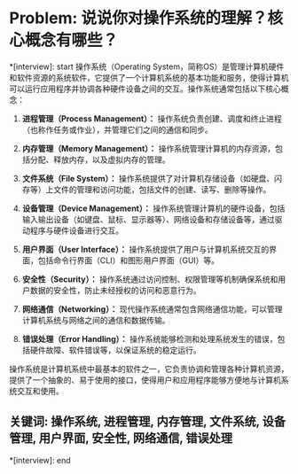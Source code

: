 # Problem: 说说你对操作系统的理解？核心概念有哪些？

*[interview]: start
操作系统（Operating System，简称OS）是管理计算机硬件和软件资源的系统软件，它提供了一个计算机系统的基本功能和服务，使得计算机可以运行应用程序并协调各种硬件设备之间的交互。操作系统通常包括以下核心概念：

1. **进程管理（Process Management）：** 操作系统负责创建、调度和终止进程（也称作任务或作业），并管理它们之间的通信和同步。

2. **内存管理（Memory Management）：** 操作系统管理计算机的内存资源，包括分配、释放内存，以及虚拟内存的管理。

3. **文件系统（File System）：** 操作系统提供了对计算机存储设备（如硬盘、闪存等）上文件的管理和访问功能，包括文件的创建、读写、删除等操作。

4. **设备管理（Device Management）：** 操作系统管理计算机的硬件设备，包括输入输出设备（如键盘、鼠标、显示器等）、网络设备和存储设备等，通过驱动程序与硬件设备进行交互。

5. **用户界面（User Interface）：** 操作系统提供了用户与计算机系统交互的界面，包括命令行界面（CLI）和图形用户界面（GUI）等。

6. **安全性（Security）：** 操作系统通过访问控制、权限管理等机制确保系统和用户数据的安全性，防止未经授权的访问和恶意行为。

7. **网络通信（Networking）：** 现代操作系统通常包含网络通信功能，可以管理计算机系统与网络之间的通信和数据传输。

8. **错误处理（Error Handling）：** 操作系统能够检测和处理系统发生的错误，包括硬件故障、软件错误等，以保证系统的稳定运行。

操作系统是计算机系统中最基本的软件之一，它负责协调和管理各种计算机资源，提供了一个抽象的、易于使用的接口，使得用户和应用程序能够方便地与计算机系统交互和使用。

## 关键词: 操作系统, 进程管理, 内存管理, 文件系统, 设备管理, 用户界面, 安全性, 网络通信, 错误处理
*[interview]: end
